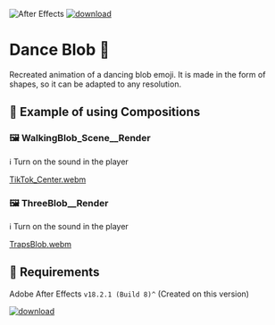![After Effects](https://img.shields.io/badge/Adobe%20after%20affects-CF96FD?style=for-the-badge&logo=Adobe%20after%20effects&logoColor=393665)
[![download](https://img.shields.io/badge/download%20project-2ea44f?style=for-the-badge&logo=Adobe+After+Effects&logoColor=%23FFFFFF)](https://github.com/nanCreate/AE_Dance-Blob/archive/refs/heads/main.zip)

# Dance Blob 🎉
Recreated animation of a dancing blob emoji. It is made in the form of shapes, so it can be adapted to any resolution.
 
## 🔬 Example of using Compositions
### 🖼️ WalkingBlob_Scene__Render
ℹ️ Turn on the sound in the player

[TikTok_Center.webm](https://user-images.githubusercontent.com/110712717/188278342-bc87c6a8-6e89-4921-84e2-66dc4d314a8f.webm)

### 🖼️ ThreeBlob__Render
ℹ️ Turn on the sound in the player

[TrapsBlob.webm](https://user-images.githubusercontent.com/110712717/188283545-b7fd9736-8d94-49c8-b0a7-113a7fb46052.webm)


## 🚧 Requirements
Adobe After Effects `v18.2.1 (Build 8)^` (Created on this version)

[![download](https://img.shields.io/badge/download%20project-2ea44f?style=for-the-badge&logo=Adobe+After+Effects&logoColor=%23FFFFFF)](https://github.com/nanCreate/AE_Dance-Blob/archive/refs/heads/main.zip)
